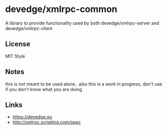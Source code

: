# devedge/xmlrpc-common
A library to provide functionality used by both devedge/xmlrpc-server and devedge/xmlrpc-client

## License
MIT Style

## Notes
this is not meant to be used alone..
also this is a work in progress, don't use if you don't know what you are doing

## Links
 * https://devedge.eu
 * http://xmlrpc.scripting.com/spec
